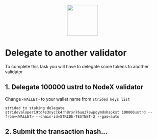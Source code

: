 <p align="center">
  <img height="100" height="auto" src="https://user-images.githubusercontent.com/50621007/183283696-d1c4192b-f594-45bb-b589-15a5e57a795c.png">
</p>

# Delegate to another validator	
To complete this task you will have to delegate some tokens to another validator

## 1. Delegate 100000 ustrd to NodeX validator
Change `<WALLET>` to your wallet name from `strided keys list`
```
strided tx staking delegate stridevaloper19td4s3nycck4rh8rxn76uuz7ewpqymdxhspkst 100000ustrd --from=<WALLET> --chain-id=STRIDE-TESTNET-2 --gas=auto
```

## 2. Submit the transaction hash...